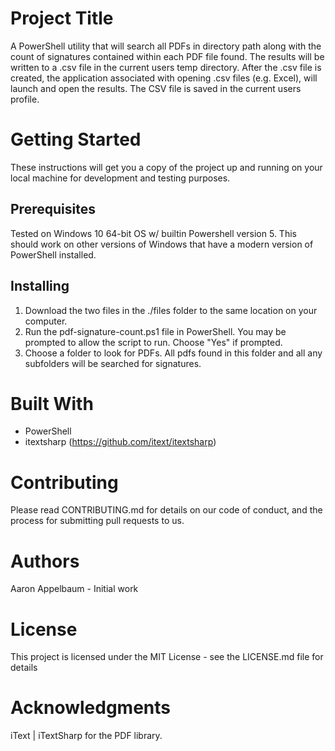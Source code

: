 # **Project Title**

A PowerShell utility that will search all PDFs in directory path along with the count of signatures contained within each PDF file found. The results will be written to a .csv file in the current users temp directory. After the .csv file is created, the application associated with opening .csv files (e.g. Excel), will launch and open the results. The CSV file is saved in the current users profile.

# **Getting Started**

These instructions will get you a copy of the project up and running on your local machine for development and testing purposes.

## **Prerequisites**

Tested on Windows 10 64-bit OS w/ builtin Powershell version 5. This should work on other versions of Windows that have
a modern version of PowerShell installed.  

## **Installing**

1. Download the two files in the ./files folder to the same location on your computer.
2. Run the pdf-signature-count.ps1 file in PowerShell. You may be prompted to allow the script to run. Choose "Yes" if prompted.
3. Choose a folder to look for PDFs. All pdfs found in this folder and all any subfolders will be searched for signatures.

# **Built With**

- PowerShell
- itextsharp (https://github.com/itext/itextsharp)

# **Contributing**

Please read CONTRIBUTING.md for details on our code of conduct, and the process for submitting pull requests to us.

# **Authors**

Aaron Appelbaum - Initial work

# **License**

This project is licensed under the MIT License - see the LICENSE.md file for details

# **Acknowledgments**

iText | iTextSharp for the PDF library.
